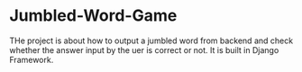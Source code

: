 # Jumbled-Word-Game
THe project is about how to output a jumbled word from backend and check whether the answer input by the uer is correct or not. It is built in Django Framework.
